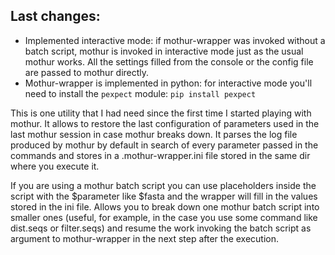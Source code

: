 Last changes:
--------------

* Implemented interactive mode: if mothur-wrapper was invoked without a batch script, mothur is invoked in interactive mode just as the usual mothur works. All the settings filled from the console or the config file are passed to mothur directly.
* Mothur-wrapper is implemented in python: for interactive mode you'll need to install the `pexpect` module: 
	```pip install pexpect```

This is one utility that I had need since the first time I started playing with mothur. It allows to restore the last configuration of parameters used in the last mothur session in case mothur breaks down. It parses the log file produced by mothur by default in search of every parameter passed in the commands and stores in a .mothur-wrapper.ini file stored in the same dir where you execute it.

If you are using a mothur batch script you can use placeholders inside the script with the $parameter like $fasta and the wrapper will fill in the values stored in the ini file. Allows you to break down one mothur batch script into smaller ones (useful, for example, in the case you use some command like dist.seqs or filter.seqs) and resume the work invoking the batch script as argument to mothur-wrapper in the next step after the execution.

